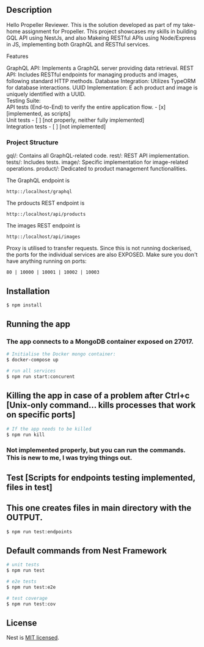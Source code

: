 ## Description

Hello Propeller Reviewer. This is the solution developed as part of my take-home assignment for Propeller. This project showcases my skills in building GQL API using NestJs, and also Makeing RESTful APIs using Node/Express in JS, implementing both GraphQL and RESTful services.

Features

GraphQL API: Implements a GraphQL server providing data retrieval.
REST API: Includes RESTful endpoints for managing products and images, following standard HTTP methods.
Database Integration: Utilizes TypeORM for database interactions.
UUID Implementation: E ach product and image is uniquely identified with a UUID. <br />
Testing Suite:  <br />
API tests (End-to-End) to verify the entire application flow. - [x] [implemented, as scripts] <br />
Unit tests  - [ ] [not properly, neither fully implemented] <br />
Integration tests - [ ] [not implemented] <br />

### Project Structure

gql/: Contains all GraphQL-related code.
rest/: REST API implementation.
tests/: Includes tests.
image/: Specific implementation for image-related operations.
product/: Dedicated to product management functionalities.

The GraphQL endpoint is 
```
http::/localhost/graphql
```

The prdoucts REST endpoint is 
```
http::/localhost/api/products
```

The images REST endpoint is 
```
http::/localhost/api/images
```

Proxy is utilised to transfer requests. Since this is not running dockerised, the ports for the individual services are also EXPOSED. Make sure you don't have anything running on ports:
```
80 | 10000 | 10001 | 10002 | 10003
```

## Installation

```bash
$ npm install
```

## Running the app

### The app connects to a MongoDB container exposed on 27017.

```bash
# Initialise the Docker mongo container:
$ docker-compose up

# run all services
$ npm run start:concurent
```

## Killing the app in case of a problem after Ctrl+c [Unix-only command... kills processes that work on specific ports]

```bash
# If the app needs to be killed
$ npm run kill

```


### Not implemented properly, but you can run the commands. This is new to me, I was trying things out.

## Test [Scripts for endpoints testing implemented, files in test]
## This one creates files in main directory with the OUTPUT.
```bash
$ npm run test:endpoints
```

## Default commands from Nest Framework
```bash
# unit tests
$ npm run test

# e2e tests
$ npm run test:e2e

# test coverage
$ npm run test:cov
```


## License

Nest is [MIT licensed](LICENSE).
